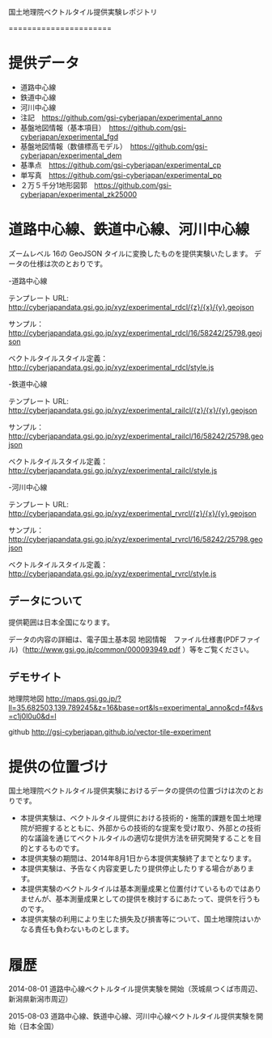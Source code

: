 国土地理院ベクトルタイル提供実験レポジトリ

======================

# 提供データ
- 道路中心線
- 鉄道中心線
- 河川中心線
- 注記　https://github.com/gsi-cyberjapan/experimental_anno
- 基盤地図情報（基本項目）　https://github.com/gsi-cyberjapan/experimental_fgd
- 基盤地図情報（数値標高モデル）　https://github.com/gsi-cyberjapan/experimental_dem
- 基準点　https://github.com/gsi-cyberjapan/experimental_cp
- 単写真　https://github.com/gsi-cyberjapan/experimental_pp
- ２万５千分1地形図郭　https://github.com/gsi-cyberjapan/experimental_zk25000

# 道路中心線、鉄道中心線、河川中心線
ズームレベル 16の GeoJSON タイルに変換したものを提供実験いたします。
データの仕様は次のとおりです。

-道路中心線

テンプレート URL: http://cyberjapandata.gsi.go.jp/xyz/experimental_rdcl/{z}/{x}/{y}.geojson

サンプル：http://cyberjapandata.gsi.go.jp/xyz/experimental_rdcl/16/58242/25798.geojson

ベクトルタイルスタイル定義：http://cyberjapandata.gsi.go.jp/xyz/experimental_rdcl/style.js


-鉄道中心線

テンプレート URL: http://cyberjapandata.gsi.go.jp/xyz/experimental_railcl/{z}/{x}/{y}.geojson

サンプル：http://cyberjapandata.gsi.go.jp/xyz/experimental_railcl/16/58242/25798.geojson

ベクトルタイルスタイル定義：http://cyberjapandata.gsi.go.jp/xyz/experimental_railcl/style.js


-河川中心線

テンプレート URL: http://cyberjapandata.gsi.go.jp/xyz/experimental_rvrcl/{z}/{x}/{y}.geojson

サンプル：http://cyberjapandata.gsi.go.jp/xyz/experimental_rvrcl/16/58242/25798.geojson

ベクトルタイルスタイル定義：http://cyberjapandata.gsi.go.jp/xyz/experimental_rvrcl/style.js


## データについて
提供範囲は日本全国になります。

データの内容の詳細は、電子国土基本図 地図情報　ファイル仕様書(PDFファイル)（http://www.gsi.go.jp/common/000093949.pdf ）等をご覧ください。

## デモサイト
地理院地図
http://maps.gsi.go.jp/?ll=35.682503,139.789245&z=16&base=ort&ls=experimental_anno&cd=f4&vs=c1j0l0u0&d=l

github
http://gsi-cyberjapan.github.io/vector-tile-experiment


# 提供の位置づけ
国土地理院ベクトルタイル提供実験におけるデータの提供の位置づけは次のとおりです。
- 本提供実験は、ベクトルタイル提供における技術的・施策的課題を国土地理院が把握するとともに、外部からの技術的な提案を受け取り、外部との技術的な議論を通じてベクトルタイルの適切な提供方法を研究開発することを目的とするものです。
- 本提供実験の期間は、2014年8月1日から本提供実験終了までとなります。
- 本提供実験は、予告なく内容変更したり提供停止したりする場合があります。
- 本提供実験のベクトルタイルは基本測量成果と位置付けているものではありませんが、基本測量成果としての提供を検討するにあたって、提供を行うものです。
- 本提供実験の利用により生じた損失及び損害等について、国土地理院はいかなる責任も負わないものとします。


# 履歴
2014-08-01 道路中心線ベクトルタイル提供実験を開始（茨城県つくば市周辺、新潟県新潟市周辺）

2015-08-03 道路中心線、鉄道中心線、河川中心線ベクトルタイル提供実験を開始（日本全国）
